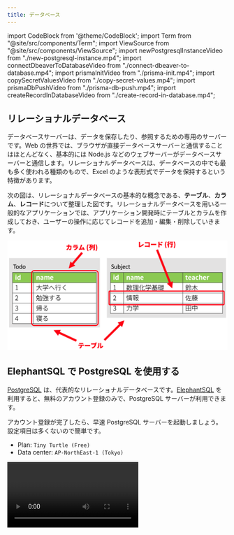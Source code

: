 ```yaml
---
title: データベース
---
```


import CodeBlock from '@theme/CodeBlock';
import Term from "@site/src/components/Term";
import ViewSource from "@site/src/components/ViewSource";
import newPostgresqlInstanceVideo from "./new-postgresql-instance.mp4";
import connectDbeaverToDatabaseVideo from "./connect-dbeaver-to-database.mp4";
import prismaInitVideo from "./prisma-init.mp4";
import copySecretValuesVideo from "./copy-secret-values.mp4";
import prismaDbPushVideo from "./prisma-db-push.mp4";
import createRecordInDatabaseVideo from "./create-record-in-database.mp4";

## リレーショナルデータベース

データベースサーバーは、データを保存したり、参照するための専用のサーバーです。Web の世界では、ブラウザが直接データベースサーバーと通信することはほとんどなく、基本的には Node.js などのウェブサーバーがデータベースサーバーと通信します。リレーショナルデータベースは、データベースの中でも最も多く使われる種類のもので、Excel のような表形式でデータを保持するという特徴があります。

次の図は、リレーショナルデータベースの基本的な概念である、**テーブル**、**カラム**、**レコード**について整理した図です。リレーショナルデータベースを用いる一般的なアプリケーションでは、アプリケーション開発時にテーブルとカラムを作成しておき、ユーザーの操作に応じてレコードを追加・編集・削除していきます。

![リレーショナルデータベース](./relational-database-concept.png)

## ElephantSQL で PostgreSQL を使用する

[PostgreSQL](https://www.postgresql.org) は、代表的なリレーショナルデータベースです。[ElephantSQL](https://www.elephantsql.com) を利用すると、無料のアカウント登録のみで、PostgreSQL サーバーが利用できます。

アカウント登録が完了したら、早速 PostgreSQL サーバーを起動しましょう。設定項目は多くないので簡単です。

- Plan: `Tiny Turtle (Free)`
- Data center: `AP-NorthEast-1 (Tokyo)`

<video src={newPostgresqlInstanceVideo} controls />

## DBeaver で PostgreSQL サーバーに接続する

[DBeaver](https://dbeaver.io) は、無料で公開されている非常に高機能なデータベースクライアントです。ElephantSQL で表示できる認証情報を利用して、データベースに接続できることを確認しましょう。

<video src={connectDbeaverToDatabaseVideo} controls />

この時点ではまだテーブルが作成されていないため、実際にデータを操作することはできません。DBeaver 上で作成することもできますが、今回は Prisma を使用して作成することにします。

## Prisma でテーブル構造を作成する

[Prisma](https://www.prisma.io) は、Node.js から主にリレーショナルデータベースを使用するためのライブラリです。Prisma を便利に使用するための拡張機能が VSCode 向けに用意されているので、先にダウンロードしておきましょう。

![Prisma 拡張機能のインストール](./install-prisma-extension.png)

新しいフォルダを VSCode で開き、`npm init` コマンドを使用して `package.json` ファイルを作成した後、

```shell
npx prisma init
```

コマンドを実行します。パッケージを実行しても良いか尋ねられる場合は、`y` を入力して許可しましょう。

<video src={prismaInitVideo} controls muted autoPlay loop />

:::tip <Term type="npxCommand">`npx` コマンド</Term>

<p><Term type="npxCommand"><code>npx</code> コマンド</Term>は、npm のパッケージを、プログラムからではなく直接実行するためのコマンドです。npm には <code>prisma</code> パッケージのように、直接実行専用のパッケージも存在します。</p>

:::

続いて、ElephantSQL からデータベースへの接続情報を `.env` ファイルにコピーします。これにより、Prisma は ElephantSQL 上の PostgreSQL サーバーと接続できるようになります。

<video src={copySecretValuesVideo} controls muted autoPlay loop />

`prisma/schema.prisma` ファイルを、次のように編集します。`schema.prisma` ファイルは、**データベースのテーブルとカラムの構造を定義するためのファイル**です。

```javascript
// This is your Prisma schema file,
// learn more about it in the docs: https://pris.ly/d/prisma-schema

generator client {
  provider = "prisma-client-js"
}

datasource db {
  provider = "postgresql"
  url      = env("DATABASE_URL")
}

model Todo {
  id   Int    @id @default(autoincrement())
  name String
}
```

完了したら、

```shell
npx prisma db push
```

コマンドを実行しましょう。すると、データベースに `schema.prisma` に書かれた通りのテーブルとカラムが作成されるので、DBeaver で確認してみてください。接続を一旦切断し、再接続する必要があります。また、このとき、後述する `@prisma/client` パッケージが自動的にインストールされます。

<video src={prismaDbPushVideo} controls />

## DBeaver で Prisma が作成したテーブルにレコードを追加する

Prisma が作成したテーブルに、DBeaver を用いてレコードを追加しましょう。

<video src={createRecordInDatabaseVideo} controls />

## 非同期処理

Prisma を用いてデータベースの操作を行う場合には、非同期処理の概念を理解しておく必要があります。

非同期処理を使うと、メインスレッドを停止させずに時間のかかる処理（ファイルの読み書きやネットワーク通信など）を行うことができます。下のコードにおいて `sample.txt` を読み込む 3 つの関数 `sync`、`callback`、`asyncAwait` の挙動を比較してみましょう。なお、`sample.txt` には `これはサンプルです。` と記述されているものとします。

```javascript
const fs = require("fs");
const fsPromises = require("fs/promises");

function sync() {
  const buffer = fs.readFileSync("sample.txt");
  console.log(buffer.toString());
}

function callback() {
  fs.readFile("sample.txt", (error, buffer) => {
    console.log(buffer.toString());
  });
}

async function asyncAwait() {
  const buffer = await fsPromises.readFile("sample.txt");
  console.log(buffer.toString());
}

console.log("Before sync()");
sync();
console.log("After sync()");

console.log("Before callback()");
callback();
console.log("After callback()");

console.log("Before asyncAwait()");
asyncAwait();
console.log("After asyncAwait()");
```

<ViewSource url={import.meta.url} path="_samples/async-operations" />

このプログラムの結果は、次のようになります。

```plain
Before sync()
これはサンプルです。
After sync()
Before callback()
After callback()
Before asyncAwait()
After asyncAwait()
これはサンプルです。
これはサンプルです。
```

同期的な関数 `sync` では後続の `console.log("After sync()");` がファイルの中身が表示された後に実行されているのに対し、その他の 2 つでは後回しになっています。これは、この 2 つはファイルの読み込みを非同期処理で行っているからです。

`fs.readFile` を用いる方法では、第 2 引数にコールバック関数を登録します。この関数はファイルの読み込みが完了したタイミングで実行されます。関数が呼び出されるまでの間は他の処理が割り込むことができます。

`fs/promises` は `fs` と同じく Node.js の標準モジュールですが、`await` キーワードを用いて非同期処理を記述できるようになっています。`await` キーワードにより非同期処理の完了を待っている間はほかの処理が割り込めます。なお、 **`await` キーワードは `async` キーワードを付けた関数内でしか使えません**。

![非同期処理](./async-await.png)

:::tip (発展) Promise

`async` キーワードのついた関数は、戻り値として [`Promise` クラス](https://developer.mozilla.org/ja/docs/Web/JavaScript/Reference/Global_Objects/Promise)のインスタンスを返却するようになります。この Promise クラスを用いることにより、コールバック型の非同期関数を `await` を用いることができる形に変換できます。

```javascript
const fs = require("fs");

// fsPromises.readFile を自分で実装する
function myReadFileAsync(fileName) {
  return new Promise((resolve, reject) => {
    fs.readFile(fileName, (error, buffer) => {
      if (error) {
        reject(error);
      } else {
        resolve(buffer);
      }
    });
  });
}

async function myAsyncAwait() {
  const buffer = await myReadFileAsync("sample.txt");
  console.log(buffer.toString());
}

console.log("Before myAsyncAwait()");
myAsyncAwait();
console.log("After myAsyncAwait()");
```

:::

## Prisma でデータベースのデータを読み書きする

Node.js から Prisma を利用してデータベースのデータを操作するためには、[`PrismaClient` クラス](https://www.prisma.io/docs/reference/api-reference/prisma-client-reference#prismaclient)を用います。データの取得には、次の 3 つのメソッドが利用できます。

- [`PrismaClient#[テーブル名].findMany` メソッド](https://www.prisma.io/docs/reference/api-reference/prisma-client-reference#findmany): 条件を満たすレコードを全て取得
- [`PrismaClient#[テーブル名].findFirst` メソッド](https://www.prisma.io/docs/reference/api-reference/prisma-client-reference#findfirst): 条件を満たす最初のレコードを取得
- [`PrismaClient#[テーブル名].findUnique` メソッド](https://www.prisma.io/docs/reference/api-reference/prisma-client-reference#findunique): レコードを一意に識別できる条件を使用してレコードを 1 つだけ取得

`findMany` メソッドの戻り値を、デバッガを用いて確認してみましょう。

```javascript
const { PrismaClient } = require("@prisma/client");
const client = new PrismaClient();

async function main() {
  const todos = await client.todo.findMany();
  debugger;
}
main();
```

![findMany の戻り値](./find-many-result.png)

また、[`PrismaClient#[テーブル名].create` メソッド](https://www.prisma.io/docs/reference/api-reference/prisma-client-reference#create)を用いることで、テーブルにレコードを作成することができます。

```javascript
const { PrismaClient } = require("@prisma/client");
const client = new PrismaClient();

async function main() {
  const todos = await client.todo.create({ data: { name: "買い物をする" } });
  debugger;
}
main();
```

![create の戻り値](./create-result.png)

## 課題

[前頁](../07-get-post/index.md)で作成した掲示板システムのアプリケーションのデータが、データベース上に保存できるようにしてみましょう。

<ViewSource url={import.meta.url} path="_samples/forum" noCodeSandbox />
